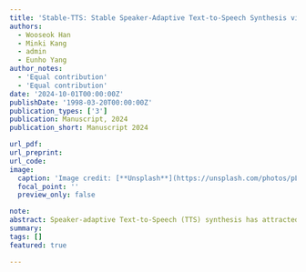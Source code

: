 ```yaml
---
title: 'Stable-TTS: Stable Speaker-Adaptive Text-to-Speech Synthesis via Prosody Prompting'
authors:
  - Wooseok Han
  - Minki Kang
  - admin
  - Eunho Yang
author_notes:
  - 'Equal contribution'
  - 'Equal contribution'
date: '2024-10-01T00:00:00Z'
publishDate: '1998-03-20T00:00:00Z'
publication_types: ['3']
publication: Manuscript, 2024
publication_short: Manuscript 2024

url_pdf: 
url_preprint: 
url_code: 
image:
  caption: 'Image credit: [**Unsplash**](https://unsplash.com/photos/pLCdAaMFLTE)'
  focal_point: ''
  preview_only: false

note: 
abstract: Speaker-adaptive Text-to-Speech (TTS) synthesis has attracted considerable attention due to its broad range of applications, such as personalized voice assistant services. While several approaches have been proposed, they often exhibit high sensitivity to either the quantity or the quality of target speech samples. To address these limitations, we introduce Stable-TTS, a novel speaker-adaptive TTS framework that leverages a small subset of a high-quality pre-training dataset, referred to as prior samples. Specifically, Stable-TTS achieves prosody consistency by leveraging the high-quality prosody of prior samples, while effectively capturing the timbre of the target speaker. Additionally, it employs a prior-preservation loss during fine-tuning to maintain the synthesis ability for prior samples to prevent overfitting on target samples. Extensive experiments demonstrate the effectiveness of Stable-TTS even under limited target speech samples.
summary:
tags: []
featured: true

---
```

